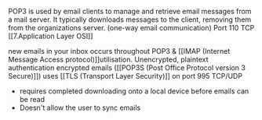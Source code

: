 POP3 is used by email clients to manage and retrieve email messages from a mail server. It typically downloads messages to the client, removing them from the organizations server. (one-way email communication)
Port 110 TCP [[7.Application Layer OSI]]

new emails in your inbox occurs throughout POP3 & [[IMAP (Internet Message Access protocol)]]utilisation.
Unencrypted, plaintext authentication
encrypted emails  ([[POP3S (Post Office Protocol version 3 Secure)]]) uses [[TLS (Transport Layer Security)]] on port 995 TCP/UDP
- requires completed downloading onto a local device before emails can be read 
- Doesn't allow the user to sync emails